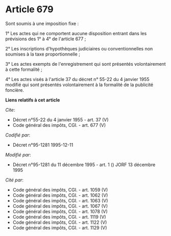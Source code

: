 # Article 679

Sont soumis à une imposition fixe : 

1° Les actes qui ne comportent aucune disposition entrant dans les prévisions des 1° à 4° de l'article 677 ; 

2° Les inscriptions d'hypothèques judiciaires ou conventionnelles non soumises à la taxe proportionnelle ; 

3° Les actes exempts de l'enregistrement qui sont présentés volontairement à cette formalité ; 

4° Les actes visés à l'article 37 du décret n° 55-22 du 4 janvier 1955 modifié qui sont présentés volontairement à la
formalité de la publicité foncière.

**Liens relatifs à cet article**

_Cite_:

  - Décret n°55-22 du 4 janvier 1955 - art. 37 (V)
  - Code général des impôts, CGI. - art. 677 (V)

_Codifié par_:

  - Décret n°95-1281 1995-12-11

_Modifié par_:

  - Décret n°95-1281 du 11 décembre 1995 - art. 1 () JORF 13 décembre 1995

_Cité par_:

  - Code général des impôts, CGI. - art. 1059 (V)
  - Code général des impôts, CGI. - art. 1062 (V)
  - Code général des impôts, CGI. - art. 1063 (V)
  - Code général des impôts, CGI. - art. 1067 (V)
  - Code général des impôts, CGI. - art. 1078 (V)
  - Code général des impôts, CGI. - art. 1119 (V)
  - Code général des impôts, CGI. - art. 1122 (V)
  - Code général des impôts, CGI. - art. 1129 (V)

